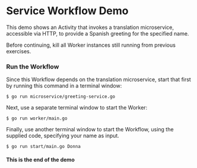 # Service Workflow Demo
This demo shows an Activity that invokes a translation microservice, accessible via HTTP, to provide a Spanish greeting for the specified name.

Before continuing, kill all Worker instances still running from previous exercises.

### Run the Workflow
Since this Workflow depends on the translation microservice, start that 
first by running this command in a terminal window:

```
$ go run microservice/greeting-service.go
```

Next, use a separate terminal window to start the Worker:

```
$ go run worker/main.go
```

Finally, use another terminal window to start the Workflow,
using the supplied code, specifying your name as input.

```
$ go run start/main.go Donna
```

#### This is the end of the demo
